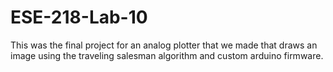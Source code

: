 # ESE-218-Lab-10
This was the final project for an analog plotter that we made that draws an image using the traveling salesman algorithm and custom arduino firmware.   

